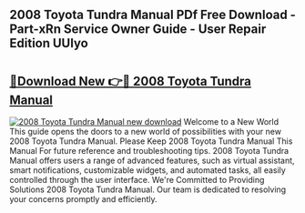 ## 2008 Toyota Tundra Manual PDf Free Download - Part-xRn Service Owner Guide - User Repair Edition UUIyo

# <h2><a href="http://bc36247.oget.top/?id=2008+Toyota+Tundra+Manual">🔗Download New 👉🔴 2008 Toyota Tundra Manual</a></h2>

[![2008 Toyota Tundra Manual new download](https://i.imgur.com/5g1atiW.png)](http://bc36247.oget.top/?id=2008+Toyota+Tundra+Manual)
Welcome to a New World This guide opens the doors to a new world of possibilities with your new 2008 Toyota Tundra Manual. Please Keep 2008 Toyota Tundra Manual This Manual For future reference and troubleshooting tips. 2008 Toyota Tundra Manual offers users a range of advanced features, such as virtual assistant, smart notifications, customizable widgets, and automated tasks, all easily controlled through the user interface. We're Committed to Providing Solutions 2008 Toyota Tundra Manual. Our team is dedicated to resolving your concerns promptly and efficiently.
